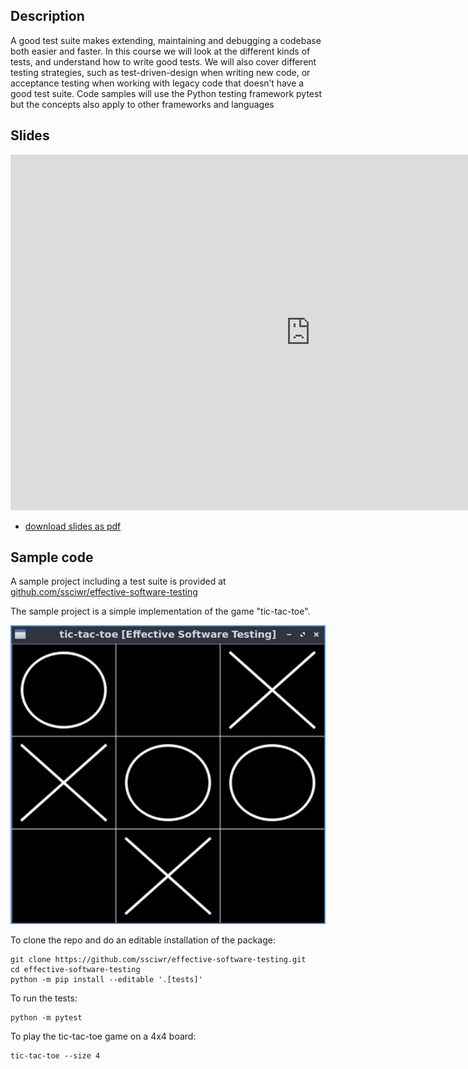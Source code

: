 ## Description

A good test suite makes extending, maintaining and debugging a codebase both easier and
faster. In this course we will look at the different kinds of tests, and understand how to write
good tests. We will also cover different testing strategies, such as test-driven-design when
writing new code, or acceptance testing when working with legacy code that doesn’t have a
good test suite. Code samples will use the Python testing framework pytest but the concepts
also apply to other frameworks and languages

## Slides

<iframe src="https://docs.google.com/presentation/d/e/2PACX-1vSqBlhIGMFkkWAiwTqUHYu6BugF846n45BPU288re_3hec6HTBLtrqWd1Xuco9aBIzCChCr4bYYYTZj/embed?start=false&loop=false&delayms=3000" frameborder="0" width="960" height="569" allowfullscreen="true" mozallowfullscreen="true" webkitallowfullscreen="true"></iframe>

- [download slides as pdf](https://github.com/ssciwr/effective-software-testing/raw/main/docs/slides/slides.pdf)

## Sample code

A sample project including a test suite is provided at [github.com/ssciwr/effective-software-testing](https://github.com/ssciwr/effective-software-testing)

The sample project is a simple implementation of the game "tic-tac-toe".

![screenshot](assets/images/screenshot.png)

To clone the repo and do an editable installation of the package:

```
git clone https://github.com/ssciwr/effective-software-testing.git
cd effective-software-testing
python -m pip install --editable '.[tests]'
```

To run the tests:

```
python -m pytest
```

To play the tic-tac-toe game on a 4x4 board:

```
tic-tac-toe --size 4
```
